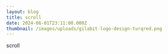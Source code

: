 ```yaml
---
layout: blog
title: scroll
date: 2024-06-01T23:11:00.000Z
thumbnail: /images/uploads/gilabit-logo-design-turqred.png
---
```

scroll
